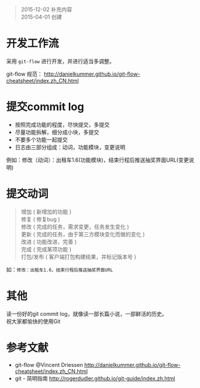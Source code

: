 
> 2015-12-02 补充内容  
> 2015-04-01 创建

# 开发工作流

采用 `git-flow` 进行开发，并进行适当多调整。

git-flow 规范：
<http://danielkummer.github.io/git-flow-cheatsheet/index.zh_CN.html>

# 提交commit log

- 按照完成功能的程度，尽快提交，多提交
- 尽量功能拆解，细分成小块，多提交
- 不要多个功能一起提交
- 日志由三部分组成：动词，功能模块，变更说明
 
例如：修改（动词）：出租车1.6(功能模块)，结束行程后推送抽奖界面URL(变更说明)

# 提交动词

> 增加     ( 新增加的功能 )<br />
> 修复     ( 修复bug )<br />
> 修改     ( 完成的任务，需求变更，任务发生变化 )<br />
> 更新     ( 完成的任务，由于第三方模块变化而做的变化 )<br />
> 改进     ( 功能改进，完善 )<br />
> 完成     ( 完成某项功能 )<br />
> 打包/发布     ( 客户端打包构建结果，并标记版本号 )<br />

如：`修改：出租车1.6，结束行程后推送抽奖界面URL`

# 其他
读一份好的git commit log，就像读一部长篇小说，一部鲜活的历史。  
祝大家都愉快的使用Git

# 参考文献
- git-flow @Vincent Driessen <http://danielkummer.github.io/git-flow-cheatsheet/index.zh_CN.html>
- git - 简明指南 <http://rogerdudler.github.io/git-guide/index.zh.html>


